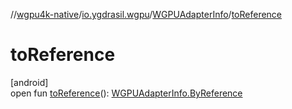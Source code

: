 //[wgpu4k-native](../../../index.md)/[io.ygdrasil.wgpu](../index.md)/[WGPUAdapterInfo](index.md)/[toReference](to-reference.md)

# toReference

[android]\
open fun [toReference](to-reference.md)(): [WGPUAdapterInfo.ByReference](../../io.ygdrasil.wgpu.android/-w-g-p-u-adapter-info/-by-reference/index.md)